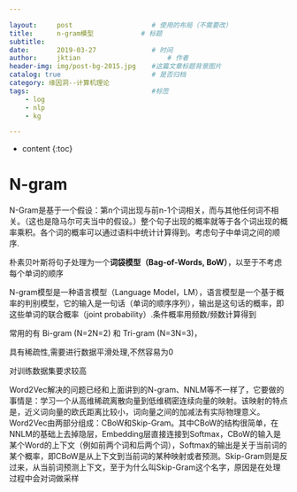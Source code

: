 ```yaml
---

layout:     post   				    # 使用的布局（不需要改）
title:      n-gram模型			# 标题 
subtitle:  	 
date:       2019-03-27				# 时间
author:     jktian 						# 作者
header-img: img/post-bg-2015.jpg 	#这篇文章标题背景图片
catalog: true 						# 是否归档
category: 缘因洞--计算机理论
tags:								#标签
    - log
    - nlp
    - kg

---
```

* content
{:toc}
# N-gram

N-Gram是基于一个假设：第n个词出现与前n-1个词相关，而与其他任何词不相关。（这也是隐马尔可夫当中的假设。）整个句子出现的概率就等于各个词出现的概率乘积。各个词的概率可以通过语料中统计计算得到。考虑句子中单词之间的顺序.










朴素贝叶斯将句子处理为一个**词袋模型（Bag-of-Words, BoW）**，以至于不考虑每个单词的顺序

N-gram模型是一种语言模型（Language Model，LM），语言模型是一个基于概率的判别模型，它的输入是一句话（单词的顺序序列），输出是这句话的概率，即这些单词的联合概率（joint probability）.条件概率用频数/频数计算得到

常用的有 Bi-gram (N=2N=2) 和 Tri-gram (N=3N=3)，

具有稀疏性,需要进行数据平滑处理,不然容易为0

对训练数据集要求较高

Word2Vec解决的问题已经和上面讲到的N-gram、NNLM等不一样了，它要做的事情是：学习一个从高维稀疏离散向量到低维稠密连续向量的映射。该映射的特点是，近义词向量的欧氏距离比较小，词向量之间的加减法有实际物理意义。Word2Vec由两部分组成：CBoW和Skip-Gram。其中CBoW的结构很简单，在NNLM的基础上去掉隐层，Embedding层直接连接到Softmax，CBoW的输入是某个Word的上下文（例如前两个词和后两个词），Softmax的输出是关于当前词的某个概率，即CBoW是从上下文到当前词的某种映射或者预测。Skip-Gram则是反过来，从当前词预测上下文，至于为什么叫Skip-Gram这个名字，原因是在处理过程中会对词做采样